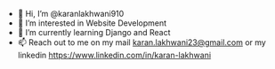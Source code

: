 - 👋 Hi, I’m @karanlakhwani910
- 👀 I’m interested in Website Development
- 🌱 I’m currently learning Django and React
- 📫 Reach out to me on my mail karan.lakhwani23@gmail.com or my linkedin https://www.linkedin.com/in/karan-lakhwani

